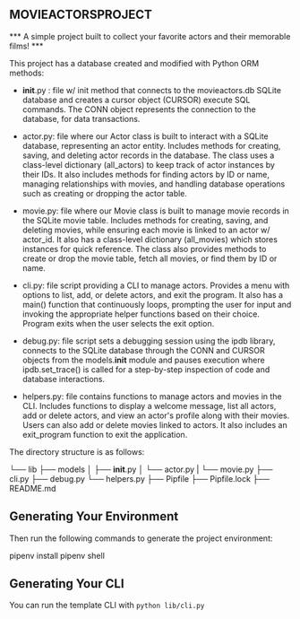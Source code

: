 ## MOVIEACTORSPROJECT

*** A simple project built to collect your favorite actors and their memorable films! ***

This project has a database created and modified with Python ORM methods:

- __init__.py : file w/ init method that connects to the movieactors.db SQLite database and creates a cursor object (CURSOR) execute SQL commands. The CONN object represents the connection to the database, for data transactions.

- actor.py: file where our Actor class is built to interact with a SQLite database, representing an actor entity. Includes methods for creating, saving, and deleting actor records in the database. The class uses a class-level dictionary (all_actors) to keep track of actor instances by their IDs. It also includes methods for finding actors by ID or name, managing relationships with movies, and handling database operations such as creating or dropping the actor table.

- movie.py: file where our Movie class is built to manage movie records in the SQLite movie table. Includes methods for creating, saving, and deleting movies, while ensuring each movie is linked to an actor w/ actor_id. It also has a class-level dictionary (all_movies) which stores instances for quick reference. The class also provides methods to create or drop the movie table, fetch all movies, or find them by ID or name.

- cli.py: file script providing a CLI to manage actors. Provides a menu with options to list, add, or delete actors, and exit the program. It also has a  main() function that continuously loops, prompting the user for input and invoking the appropriate helper functions based on their choice. Program exits when the user selects the exit option.

- debug.py: file script sets a debugging session using the ipdb library, connects to the SQLite database through the CONN and CURSOR objects from the models.__init__ module and pauses execution where ipdb.set_trace() is called for a step-by-step inspection of code and database interactions.

- helpers.py: file contains functions to manage actors and movies in the CLI. Includes functions to display a welcome message, list all actors, add or delete actors, and view an actor's profile along with their movies. Users can also add or delete movies linked to actors. It also includes an exit_program function to exit the application.

The directory structure is as follows:

└── lib
    ├── models
    │   ├── __init__.py
    │   └── actor.py
    |   └── movie.py
    ├── cli.py
    ├── debug.py
    └── helpers.py
├── Pipfile
├── Pipfile.lock
├── README.md

## Generating Your Environment

 Then run the following commands to generate the project environment:

pipenv install
pipenv shell

## Generating Your CLI

You can run the template CLI with `python lib/cli.py`



